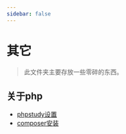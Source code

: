 ```yaml
---
sidebar: false
---
```


# 其它
> 此文件夹主要存放一些零碎的东西。

## 关于php

- [phpstudy设置](phpstudy.md)
- [composer安装](composer.md)


